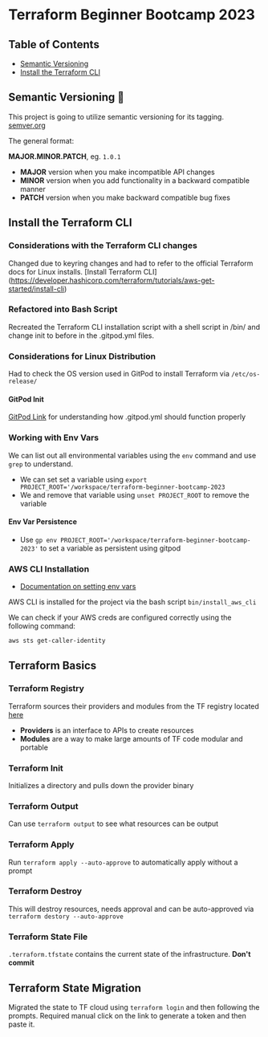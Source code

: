# Terraform Beginner Bootcamp 2023

## Table of Contents
- [Semantic Versioning](#semantic-versioning-mage)
- [Install the Terraform CLI](#install-the-terraform-cli)



## Semantic Versioning :mage:

This project is going to utilize semantic versioning for its tagging. [semver.org](https://semver.org)

The general format:

**MAJOR.MINOR.PATCH**, eg. `1.0.1`

- **MAJOR** version when you make incompatible API changes
- **MINOR** version when you add functionality in a backward compatible manner
- **PATCH** version when you make backward compatible bug fixes

## Install the Terraform CLI

### Considerations with the Terraform CLI changes
Changed due to keyring changes and had to refer to the official Terraform docs for Linux installs.
[Install Terraform CLI] (https://developer.hashicorp.com/terraform/tutorials/aws-get-started/install-cli)


### Refactored into Bash Script
Recreated the Terraform CLI installation script with a shell script in /bin/ and change init to before in the .gitpod.yml files.

### Considerations for Linux Distribution
Had to check the OS version used in GitPod to install Terraform via 
```/etc/os-release/```

#### GitPod Init
[GitPod Link](https://www.gitpod.io/docs/configure/workspaces/tasks) for understanding how .gitpod.yml should function properly

### Working with Env Vars
We can list out all environmental variables using the `env` command and use `grep` to understand.
- We can set set a variable using `export PROJECT_ROOT='/workspace/terraform-beginner-bootcamp-2023`
- We and remove that variable using `unset PROJECT_ROOT` to remove the variable

#### Env Var Persistence
- Use `gp env PROJECT_ROOT='/workspace/terraform-beginner-bootcamp-2023'` to set a variable as persistent using gitpod

### AWS CLI Installation
- [Documentation on setting env vars](https://docs.aws.amazon.com/cli/latest/userguide/cli-configure-envvars.html)

AWS CLI is installed for the project via the bash script `bin/install_aws_cli`

We can check if your AWS creds are configured correctly using the following command:
```sh
aws sts get-caller-identity
```

## Terraform Basics

### Terraform Registry
Terraform sources their providers and modules from the TF registry located [here](https://registry.terraform.io/)

- **Providers** is an interface to APIs to create resources
- **Modules** are a way to make large amounts of TF code modular and portable 

### Terraform Init
Initializes a directory and pulls down the provider binary

### Terraform Output
Can use `terraform output` to see what resources can be output

### Terraform Apply
Run `terraform apply --auto-approve` to automatically apply without a prompt

### Terraform Destroy
This will destroy resources, needs approval and can be auto-approved via `terraform destory --auto-approve`

### Terraform State File
`.terraform.tfstate` contains the current state of the infrastructure. **Don't commit**

## Terraform State Migration
Migrated the state to TF cloud using `terraform login` and then following the prompts. Required manual click on the link to generate a token and then paste it.